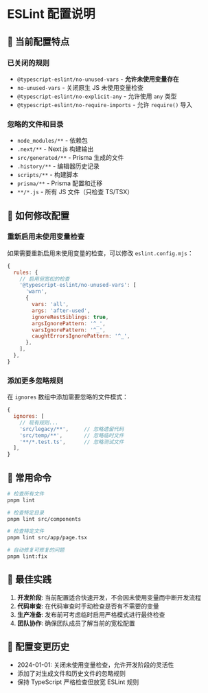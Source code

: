 # ESLint 配置说明

## 🎯 当前配置特点

### 已关闭的规则

- `@typescript-eslint/no-unused-vars` - **允许未使用变量存在**
- `no-unused-vars` - 关闭原生 JS 未使用变量检查
- `@typescript-eslint/no-explicit-any` - 允许使用 `any` 类型
- `@typescript-eslint/no-require-imports` - 允许 `require()` 导入

### 忽略的文件和目录

- `node_modules/**` - 依赖包
- `.next/**` - Next.js 构建输出
- `src/generated/**` - Prisma 生成的文件
- `.history/**` - 编辑器历史记录
- `scripts/**` - 构建脚本
- `prisma/**` - Prisma 配置和迁移
- `**/*.js` - 所有 JS 文件（只检查 TS/TSX）

## 🔧 如何修改配置

### 重新启用未使用变量检查

如果需要重新启用未使用变量的检查，可以修改 `eslint.config.mjs`：

```javascript
{
  rules: {
    // 启用但宽松的检查
    '@typescript-eslint/no-unused-vars': [
      'warn',
      {
        vars: 'all',
        args: 'after-used',
        ignoreRestSiblings: true,
        argsIgnorePattern: '^_',
        varsIgnorePattern: '^_',
        caughtErrorsIgnorePattern: '^_',
      },
    ],
  },
}
```

### 添加更多忽略规则

在 `ignores` 数组中添加需要忽略的文件模式：

```javascript
{
  ignores: [
    // 现有规则...
    'src/legacy/**',     // 忽略遗留代码
    'src/temp/**',       // 忽略临时文件
    '**/*.test.ts',      // 忽略测试文件
  ],
}
```

## 🚀 常用命令

```bash
# 检查所有文件
pnpm lint

# 检查特定目录
pnpm lint src/components

# 检查特定文件
pnpm lint src/app/page.tsx

# 自动修复可修复的问题
pnpm lint:fix
```

## 📝 最佳实践

1. **开发阶段**: 当前配置适合快速开发，不会因未使用变量而中断开发流程
2. **代码审查**: 在代码审查时手动检查是否有不需要的变量
3. **生产准备**: 发布前可考虑临时启用严格模式进行最终检查
4. **团队协作**: 确保团队成员了解当前的宽松配置

## 🔄 配置变更历史

- 2024-01-01: 关闭未使用变量检查，允许开发阶段的灵活性
- 添加了对生成文件和历史文件的忽略规则
- 保持 TypeScript 严格检查但放宽 ESLint 规则
